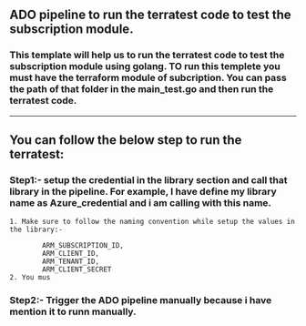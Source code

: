 ## ADO pipeline to run the terratest code to test the subscription module.

### This template will help us to run the terratest code to test the subscription module using golang. TO run this templete you must have the terraform module of subcription. You can pass the path of that folder in the main_test.go and then run the terratest code.
----------
## You can follow the below step to run the terratest:

### Step1:- setup the credential in the library section and call that library in the pipeline. For example, I have define my library name as Azure_credential and i am calling with this name.
    1. Make sure to follow the naming convention while setup the values in the library:-

            ARM_SUBSCRIPTION_ID,
            ARM_CLIENT_ID,
            ARM_TENANT_ID,
            ARM_CLIENT_SECRET
    2. You mus


### Step2:- Trigger the ADO pipeline manually because i have mention it to runn manually.